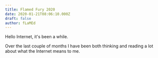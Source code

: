 ```yaml
---
title: Flamed Fury 2020
date: 2020-01-21T08:06:10.000Z
draft: false
author: fLaMEd
---
```


Hello Internet, it's been a while.

Over the last couple of months I have been both thinking and reading a lot about what the Internet means to me.